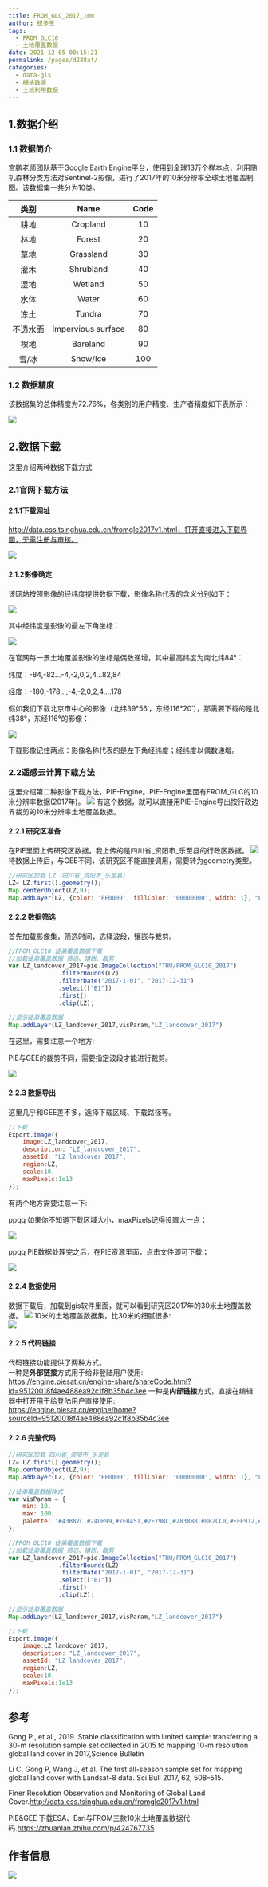 ```yaml
---
title: FROM_GLC_2017_10m
author: 锐多宝
tags: 
  - FROM_GLC10
  - 土地覆盖数据
date: 2021-12-05 00:15:21
permalink: /pages/d288af/
categories: 
  - data-gis
  - 栅格数据
  - 土地利用数据
---
```

## 1.数据介绍

### 1.1 数据简介

宫鹏老师团队基于Google Earth Engine平台，使用到全球13万个样本点，利用随机森林分类方法对Sentinel-2影像，进行了2017年的10米分辨率全球土地覆盖制图。该数据集一共分为10类。

|   类别   |        Name         | Code |
| :------: | :-----------------: | :--: |
|   耕地   |      Cropland       |  10  |
|   林地   |       Forest        |  20  |
|   草地   |      Grassland      |  30  |
|   灌木   |      Shrubland      |  40  |
|   湿地   |       Wetland       |  50  |
|   水体   |        Water        |  60  |
|   冻土   |       Tundra        |  70  |
| 不透水面 | Impervious  surface |  80  |
|   裸地   |      Bareland       |  90  |
|  雪/冰   |      Snow/Ice       | 100  |

### 1.2 数据精度

该数据集的总体精度为72.76%，各类别的用户精度、生产者精度如下表所示：

![](http://pics.landcover100.com/pics//image/20211204203452.png)

## 2.数据下载

这里介绍两种数据下载方式

### 2.1官网下载方法

#### 2.1.1下载网址

http://data.ess.tsinghua.edu.cn/fromglc2017v1.html，打开直接进入下载界面，无需注册与审核。

![](https://gitee.com/kitmyfaceplease/image_upload/raw/master/img/202112031749311.png)

#### 2.1.2影像确定

该网站按照影像的经纬度提供数据下载，影像名称代表的含义分别如下：

![](http://pics.landcover100.com/pics//image/20211204200300.png)

其中经纬度是影像的最左下角坐标：

![](http://pics.landcover100.com/pics//image/20211204202121.png)

在官网每一景土地覆盖影像的坐标是偶数递增，其中最高纬度为南北纬84°：

纬度：-84,-82...-4,-2,0,2,4...82,84

经度：-180,-178,..,-4,-2,0,2,4,...178

假如我们下载北京市中心的影像（北纬39°56′，东经116°20′），那需要下载的是北纬38°，东经116°的影像：

![](http://pics.landcover100.com/pics//image/20211204201836.png)

下载影像记住两点：影像名称代表的是左下角经纬度；经纬度以偶数递增。

### 2.2遥感云计算下载方法

这里介绍第二种影像下载方法，PIE-Engine。PIE-Engine里面有FROM_GLC的10米分辨率数据(2017年)。
![](http://pics.landcover100.com/pics//image/20211016233628.png) 
有这个数据，就可以直接用PIE-Engine导出按行政边界裁剪的10米分辨率土地覆盖数据。

#### 2.2.1 研究区准备
在PIE里面上传研究区数据，我上传的是四川省_资阳市_乐至县的行政区数据。
![](http://pics.landcover100.com/pics//image/20211016223921.png)
待数据上传后，与GEE不同，该研究区不能直接调用，需要转为geometry类型。
```javascript
//研究区加载 LZ（四川省_资阳市_乐至县）
LZ= LZ.first().geometry(); 
Map.centerObject(LZ,9);    
Map.addLayer(LZ, {color: 'FF0000', fillColor: '00000000', width: 1}, "LZ")
```
#### 2.2.2 数据筛选
首先加载影像集，筛选时间，选择波段，镶嵌与裁剪。
```javascript
//FROM_GLC10 徒弟覆盖数据下载                  
//加载徒弟覆盖数据 筛选、镶嵌、裁剪  
var LZ_landcover_2017=pie.ImageCollection("THU/FROM_GLC10_2017")
              .filterBounds(LZ)
              .filterDate("2017-1-01", "2017-12-31")
              .select(["B1"])
              .first()
              .clip(LZ);

//显示徒弟覆盖数据
Map.addLayer(LZ_landcover_2017,visParam,"LZ_landcover_2017")
```
在这里，需要注意一个地方:  

PIE与GEE的裁剪不同，需要指定波段才能进行裁剪。  

![](http://pics.landcover100.com/pics//image/20211016224900.png)


#### 2.2.3 数据导出
这里几乎和GEE差不多，选择下载区域、下载路径等。
```javascript
//下载
Export.image({
    image:LZ_landcover_2017,
    description: "LZ_landcover_2017",
    assetId: "LZ_landcover_2017",
    region:LZ,
    scale:10,
    maxPixels:1e13
});
```
有两个地方需要注意一下:    

ppqq 如果你不知道下载区域大小，maxPixels记得设置大一点；  

![](http://pics.landcover100.com/pics//image/20211016230727.png)      

ppqq PIE数据处理完之后，在PIE资源里面，点击文件即可下载；  

![](http://pics.landcover100.com/pics//image/20211016225636.png)

#### 2.2.4 数据使用
数据下载后，加载到gis软件里面，就可以看到研究区2017年的30米土地覆盖数据。
![](http://pics.landcover100.com/pics//image/20211016234758.png)
10米的土地覆盖数据集，比30米的细腻很多:  
![](http://pics.landcover100.com/pics//image/20211016235013.png)


#### 2.2.5 代码链接
代码链接功能提供了两种方式。  
一种是**外部链接**方式用于给非登陆用户使用:  
https://engine.piesat.cn/engine-share/shareCode.html?id=95120018f4ae488ea92c1f8b35b4c3ee 
一种是**内部链接**方式，直接在编辑器中打开用于给登陆用户直接使用:    
https://engine.piesat.cn/engine/home?sourceId=95120018f4ae488ea92c1f8b35b4c3ee

#### 2.2.6 完整代码
```javascript
//研究区加载 四川省_资阳市_乐至县
LZ= LZ.first().geometry(); 
Map.centerObject(LZ,9);    
Map.addLayer(LZ, {color: 'FF0000', fillColor: '00000000', width: 1}, "LZ")

//徒弟覆盖数据样式
var visParam = {
    min: 10,
    max: 100,
    palette: '#43B87C,#24DB99,#7EB451,#2E79BC,#2838B8,#8B2CC0,#EEE912,#BC1FA1,#17214F,#B81A74,#B5CF52,#932626,#2B328B,#AA5C5C,#2561E9,#874949,#4ECF61,#AE5151'
};

//FROM_GLC10 徒弟覆盖数据下载                  
//加载徒弟覆盖数据 筛选、镶嵌、裁剪  
var LZ_landcover_2017=pie.ImageCollection("THU/FROM_GLC10_2017")
              .filterBounds(LZ)
              .filterDate("2017-1-01", "2017-12-31")
              .select(["B1"])
              .first()
              .clip(LZ);

//显示徒弟覆盖数据
Map.addLayer(LZ_landcover_2017,visParam,"LZ_landcover_2017")

//下载
Export.image({
    image:LZ_landcover_2017,
    description: "LZ_landcover_2017",
    assetId: "LZ_landcover_2017",
    region:LZ,
    scale:10,
    maxPixels:1e13
});
```

## 参考

Gong P., et al., 2019. Stable classification with limited sample: transferring a 30-m resolution sample set collected in 2015 to mapping 10-m resolution global land cover in 2017,Science Bulletin

Li C, Gong P, Wang J, et al. The first all-season sample set for mapping global land cover with Landsat-8 data. Sci Bull 2017, 62, 508–515.

Finer Resolution Observation and Monitoring of Global Land Cover.http://data.ess.tsinghua.edu.cn/fromglc2017v1.html

PIE&GEE 下载ESA、Esri与FROM三款10米土地覆盖数据代码.https://zhuanlan.zhihu.com/p/424767735

## 作者信息

![](http://pics.landcover100.com/pics//image/20211128044430.png)
